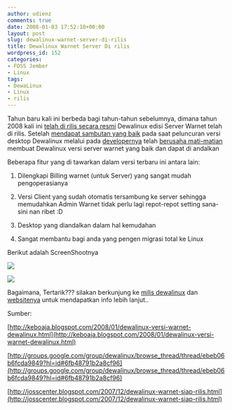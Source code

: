 ```yaml
---
author: udienz
comments: true
date: 2008-01-03 17:52:10+00:00
layout: post
slug: dewalinux-warnet-server-di-rilis
title: Dewalinux Warnet Server Di rilis
wordpress_id: 152
categories:
- FOSS Jember
- Linux
tags:
- DewaLinux
- Linux
- rilis
---
```


Tahun baru kali ini berbeda bagi tahun-tahun sebelumnya, dimana tahun 2008 kali ini [telah di rilis secara resmi](http://groups.google.com/group/dewalinux/browse_thread/thread/ebeb06b6fcda9849?hl=id#6fb48791b2a8cf96) Dewalinux edisi Server Warnet telah di rilis. Setelah [mendapat sambutan yang baik](http://josscenter.blogspot.com/2007/12/dewalinux-disambut-hangat-di-jambi.html) pada saat peluncuran versi desktop Dewalinux melalui pada [developernya](http://keboaja.blogspot.com/2008/01/dewalinux-versi-warnet-dewalinux.html) telah [berusaha mati-matian](http://josscenter.blogspot.com/2007/12/dewalinux-warnet-siap-rilis.html) membuat Dewalinux versi server warnet yang baik dan dapat di andalkan

Beberapa fitur yang di tawarkan dalam versi terbaru ini antara lain:

1. Dilengkapi Billing warnet (untuk Server) yang sangat mudah pengoperasianya

2. Versi Client yang sudah otomatis tersambung ke server sehingga memudahkan Admin Warnet tidak perlu lagi repot-repot setting sana-sini nan ribet :D

3. Desktop yang diandalkan dalam hal kemudahan

4. Sangat membantu bagi anda yang pengen migrasi total ke Linux

Berikut adalah ScreenShootnya

<!-- more -->

![](http://bp0.blogger.com/_gvMYE_EOXi8/R3JHLMP0R1I/AAAAAAAAAD0/cqRsYct5PBs/s1600/blue.png)

![](http://bp3.blogger.com/_gvMYE_EOXi8/R3JHu8P0R2I/AAAAAAAAAD8/NQjvpYWBsvw/s320/olive.png)

Bagaimana, Tertarik??? silakan berkunjung ke [milis dewalinux](http://groups.google.com/group/dewalinux) dan [websitenya](http://www.dewalinux.web.id) untuk mendapatkan info lebih lanjut..

Sumber:

[http://keboaja.blogspot.com/2008/01/dewalinux-versi-warnet-dewalinux.html](http://keboaja.blogspot.com/2008/01/dewalinux-versi-warnet-dewalinux.html)

[http://groups.google.com/group/dewalinux/browse_thread/thread/ebeb06b6fcda9849?hl=id#6fb48791b2a8cf96](http://groups.google.com/group/dewalinux/browse_thread/thread/ebeb06b6fcda9849?hl=id#6fb48791b2a8cf96)

[http://josscenter.blogspot.com/2007/12/dewalinux-warnet-siap-rilis.html](http://josscenter.blogspot.com/2007/12/dewalinux-warnet-siap-rilis.html)
